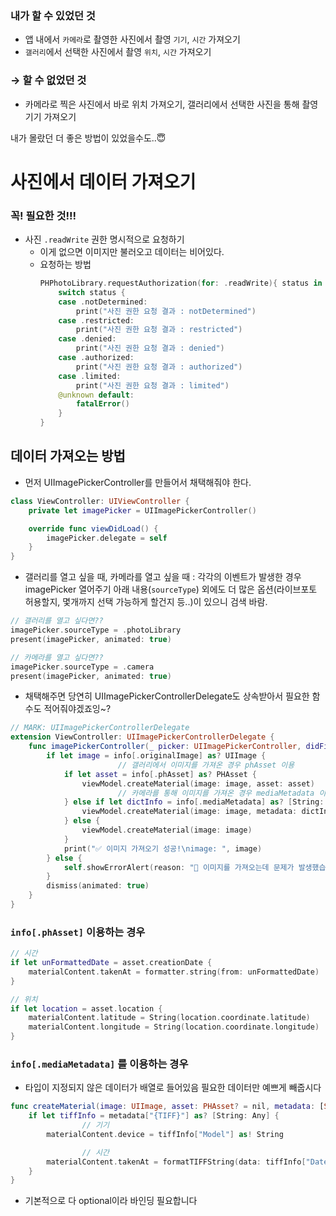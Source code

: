 ### 내가 할 수 있었던 것

- 앱 내에서 `카메라`로 촬영한 사진에서 촬영 `기기`, `시간` 가져오기
- `갤러리`에서 선택한 사진에서 촬영 `위치`, `시간` 가져오기

### → 할 수 없었던 것

- 카메라로 찍은 사진에서 바로 위치 가져오기, 갤러리에서 선택한 사진을 통해 촬영 기기 가져오기

내가 몰랐던 더 좋은 방법이 있었을수도..😇

# 사진에서 데이터 가져오기

### 꼭! 필요한 것!!!

- 사진 `.readWrite` 권한 명시적으로 요청하기
  - 이게 없으면 이미지만 불러오고 데이터는 비어있다.
  - 요청하는 방법
    ```swift
    PHPhotoLibrary.requestAuthorization(for: .readWrite){ status in
        switch status {
        case .notDetermined:
            print("사진 권한 요청 결과 : notDetermined")
        case .restricted:
            print("사진 권한 요청 결과 : restricted")
        case .denied:
            print("사진 권한 요청 결과 : denied")
        case .authorized:
            print("사진 권한 요청 결과 : authorized")
        case .limited:
            print("사진 권한 요청 결과 : limited")
        @unknown default:
            fatalError()
        }
    }
    ```

## 데이터 가져오는 방법

- 먼저 UIImagePickerController를 만들어서 채택해줘야 한다.

```swift
class ViewController: UIViewController {
	private let imagePicker = UIImagePickerController()

	override func viewDidLoad() {
		imagePicker.delegate = self
	}
}
```

- 갤러리를 열고 싶을 때, 카메라를 열고 싶을 때 : 각각의 이벤트가 발생한 경우 imagePicker 열어주기
  아래 내용(`sourceType`) 외에도 더 많은 옵션(라이브포토 허용할지, 몇개까지 선택 가능하게 할건지 등..)이 있으니 검색 바람.

```swift
// 갤러리를 열고 싶다면??
imagePicker.sourceType = .photoLibrary
present(imagePicker, animated: true)

// 카메라를 열고 싶다면??
imagePicker.sourceType = .camera
present(imagePicker, animated: true)
```

- 채택해주면 당연히 UIImagePickerControllerDelegate도 상속받아서 필요한 함수도 적어줘야겠죠잉~?

```swift
// MARK: UIImagePickerControllerDelegate
extension ViewController: UIImagePickerControllerDelegate {
    func imagePickerController(_ picker: UIImagePickerController, didFinishPickingMediaWithInfo info: [UIImagePickerController.InfoKey : Any]) {
        if let image = info[.originalImage] as? UIImage {
						// 갤러리에서 이미지를 가져온 경우 phAsset 이용
            if let asset = info[.phAsset] as? PHAsset {
                viewModel.createMaterial(image: image, asset: asset)
						// 카메라를 통해 이미지를 가져온 경우 mediaMetadata 이용
            } else if let dictInfo = info[.mediaMetadata] as? [String: Any] {
                viewModel.createMaterial(image: image, metadata: dictInfo)
            } else {
                viewModel.createMaterial(image: image)
            }
            print("✅ 이미지 가져오기 성공!\nimage: ", image)
        } else {
            self.showErrorAlert(reason: "🚫 이미지를 가져오는데 문제가 발생했습니다.")
        }
        dismiss(animated: true)
    }
}
```

### `info[.phAsset]` 이용하는 경우

```swift
// 시간
if let unFormattedDate = asset.creationDate {
    materialContent.takenAt = formatter.string(from: unFormattedDate)
}

// 위치
if let location = asset.location {
    materialContent.latitude = String(location.coordinate.latitude)
    materialContent.longitude = String(location.coordinate.longitude)
}
```

### `info[.mediaMetadata]` 를 이용하는 경우

- 타입이 지정되지 않은 데이터가 배열로 들어있음
  필요한 데이터만 예쁘게 빼줍시다

```swift
func createMaterial(image: UIImage, asset: PHAsset? = nil, metadata: [String: Any]? = nil) {
    if let tiffInfo = metadata["{TIFF}"] as? [String: Any] {
				// 기기
        materialContent.device = tiffInfo["Model"] as! String

				// 시간
        materialContent.takenAt = formatTIFFString(data: tiffInfo["DateTime"])
    }
}
```

- 기본적으로 다 optional이라 바인딩 필요합니다
